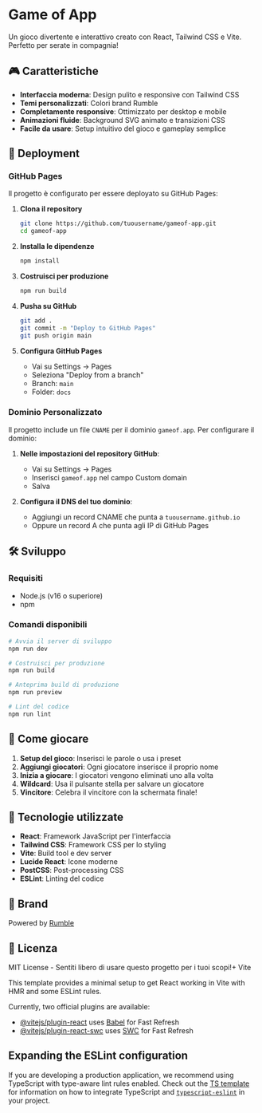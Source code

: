# Game of App

Un gioco divertente e interattivo creato con React, Tailwind CSS e Vite. Perfetto per serate in compagnia!

## 🎮 Caratteristiche

- **Interfaccia moderna**: Design pulito e responsive con Tailwind CSS
- **Temi personalizzati**: Colori brand Rumble
- **Completamente responsive**: Ottimizzato per desktop e mobile
- **Animazioni fluide**: Background SVG animato e transizioni CSS
- **Facile da usare**: Setup intuitivo del gioco e gameplay semplice

## 🚀 Deployment

### GitHub Pages

Il progetto è configurato per essere deployato su GitHub Pages:

1. **Clona il repository**
   ```bash
   git clone https://github.com/tuousername/gameof-app.git
   cd gameof-app
   ```

2. **Installa le dipendenze**
   ```bash
   npm install
   ```

3. **Costruisci per produzione**
   ```bash
   npm run build
   ```

4. **Pusha su GitHub**
   ```bash
   git add .
   git commit -m "Deploy to GitHub Pages"
   git push origin main
   ```

5. **Configura GitHub Pages**
   - Vai su Settings → Pages
   - Seleziona "Deploy from a branch"
   - Branch: `main`
   - Folder: `docs`

### Dominio Personalizzato

Il progetto include un file `CNAME` per il dominio `gameof.app`. Per configurare il dominio:

1. **Nelle impostazioni del repository GitHub**:
   - Vai su Settings → Pages
   - Inserisci `gameof.app` nel campo Custom domain
   - Salva

2. **Configura il DNS del tuo dominio**:
   - Aggiungi un record CNAME che punta a `tuousername.github.io`
   - Oppure un record A che punta agli IP di GitHub Pages

## 🛠️ Sviluppo

### Requisiti
- Node.js (v16 o superiore)
- npm

### Comandi disponibili

```bash
# Avvia il server di sviluppo
npm run dev

# Costruisci per produzione
npm run build

# Anteprima build di produzione
npm run preview

# Lint del codice
npm run lint
```

## 🎯 Come giocare

1. **Setup del gioco**: Inserisci le parole o usa i preset
2. **Aggiungi giocatori**: Ogni giocatore inserisce il proprio nome
3. **Inizia a giocare**: I giocatori vengono eliminati uno alla volta
4. **Wildcard**: Usa il pulsante stella per salvare un giocatore
5. **Vincitore**: Celebra il vincitore con la schermata finale!

## 🎨 Tecnologie utilizzate

- **React**: Framework JavaScript per l'interfaccia
- **Tailwind CSS**: Framework CSS per lo styling
- **Vite**: Build tool e dev server
- **Lucide React**: Icone moderne
- **PostCSS**: Post-processing CSS
- **ESLint**: Linting del codice

## 🏢 Brand

Powered by [Rumble](https://gorumble.app)

## 📝 Licenza

MIT License - Sentiti libero di usare questo progetto per i tuoi scopi!+ Vite

This template provides a minimal setup to get React working in Vite with HMR and some ESLint rules.

Currently, two official plugins are available:

- [@vitejs/plugin-react](https://github.com/vitejs/vite-plugin-react/blob/main/packages/plugin-react) uses [Babel](https://babeljs.io/) for Fast Refresh
- [@vitejs/plugin-react-swc](https://github.com/vitejs/vite-plugin-react/blob/main/packages/plugin-react-swc) uses [SWC](https://swc.rs/) for Fast Refresh

## Expanding the ESLint configuration

If you are developing a production application, we recommend using TypeScript with type-aware lint rules enabled. Check out the [TS template](https://github.com/vitejs/vite/tree/main/packages/create-vite/template-react-ts) for information on how to integrate TypeScript and [`typescript-eslint`](https://typescript-eslint.io) in your project.
